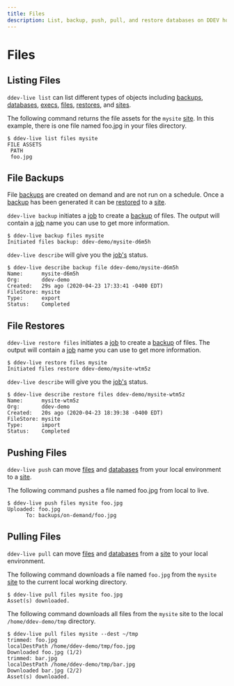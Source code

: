 ```yaml
---
title: Files
description: List, backup, push, pull, and restore databases on DDEV hosting 
---
```

# Files

## Listing Files
`ddev-live list` can list different types of objects including [backups](https://docs.ddev.com/backups/), [databases](https://docs.ddev.com/databases/), [execs](https://docs.ddev.com/exec/), [files](https://docs.ddev.com/files/), [restores](https://docs.ddev.com/restores/), and [sites](https://docs.ddev.com/sites/).

The following command returns the file assets for the `mysite` [site](sites.md). In this example, there is one file named foo.jpg in your files directory.
```
$ ddev-live list files mysite
FILE ASSETS
 PATH
 foo.jpg
```

## File Backups
File [backups](https://docs.ddev.com/backups) are created on demand and are not run on a schedule. Once a [backup](https://docs.ddev.com/backups) has been generated it can be [restored](https://docs.ddev.com/restores/) to a [site](https://docs.ddev.com/sites/).

`ddev-live backup` initiates a [job](https://docs.ddev.com/jobs) to create a [backup](https://docs.ddev.com/backups) of files. The output will contain a [job](jobs.md) name you can use to get more information.

```
$ ddev-live backup files mysite
Initiated files backup: ddev-demo/mysite-d6m5h
```
`ddev-live describe` will give you the [job's](https://docs.ddev.com/jobs) status.
```
$ ddev-live describe backup file ddev-demo/mysite-d6m5h
Name:      mysite-d6m5h
Org:       ddev-demo
Created:   29s ago (2020-04-23 17:33:41 -0400 EDT)
FileStore: mysite
Type:      export
Status:    Completed
```

## File Restores
`ddev-live restore files` initiates a [job](https://docs.ddev.com/jobs) to create a [backup](https://docs.ddev.com/backups) of files. The output will contain a [job](jobs.md) name you can use to get more information.

```
$ ddev-live restore files mysite
Initiated files restore ddev-demo/mysite-wtm5z

```
`ddev-live describe` will give you the [job's](https://docs.ddev.com/jobs) status.
```
$ ddev-live describe restore files ddev-demo/mysite-wtm5z
Name:      mysite-wtm5z
Org:       ddev-demo
Created:   20s ago (2020-04-23 18:39:38 -0400 EDT)
FileStore: mysite
Type:      import
Status:    Completed
```

## Pushing Files
`ddev-live push` can move [files](https://docs.ddev.com/files/) and [databases](https://docs.ddev.com/databases/) from your local environment to a [site](https://docs.ddev.com/sites/).

The following command pushes a file named foo.jpg from local to live.
```
$ ddev-live push files mysite foo.jpg
Uploaded: foo.jpg
      To: backups/on-demand/foo.jpg
```

## Pulling Files
`ddev-live pull` can move [files](https://docs.ddev.com/files/) and [databases](https://docs.ddev.com/databases/) from a [site](https://docs.ddev.com/sites/) to your local environment.

The following command downloads a file named `foo.jpg` from the `mysite` [site](sites.md) to the current local working directory.
```
$ ddev-live pull files mysite foo.jpg
Asset(s) downloaded.
```
The following command downloads all files from the `mysite` site to the local `/home/ddev-demo/tmp` directory.

```
$ ddev-live pull files mysite --dest ~/tmp
trimmed: foo.jpg
localDestPath /home/ddev-demo/tmp/foo.jpg
Downloaded foo.jpg (1/2)
trimmed: bar.jpg
localDestPath /home/ddev-demo/tmp/bar.jpg
Downloaded bar.jpg (2/2)
Asset(s) downloaded.
```
